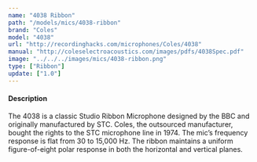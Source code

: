 ```yaml
---
name: "4038 Ribbon"
path: "/models/mics/4038-ribbon"
brand: "Coles"
model: "4038"
url: "http://recordinghacks.com/microphones/Coles/4038"
manual: "http://coleselectroacoustics.com/images/pdfs/4038Spec.pdf"
image: "../../../images/mics/4038-ribbon.png"
type: ["Ribbon"]
update: ["1.0"]
---
```

#### Description
The 4038 is a classic Studio Ribbon Microphone designed by the BBC and originally manufactured by STC. Coles, the outsourced manufacturer, bought the rights to the STC microphone line in 1974. The mic’s frequency response is flat from 30 to 15,000 Hz. The ribbon maintains a uniform figure-of-eight polar response in both the horizontal and vertical planes.